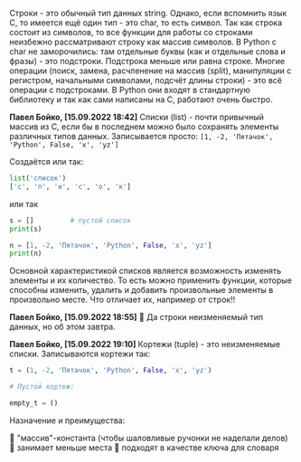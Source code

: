 Строки - это обычный тип данных string. Однако, если вспомнить язык C, то имеется ещё один тип - это char, то есть символ. Так как строка состоит из символов, то все функции для работы со строками неизбежно рассматривают строку как массив символов. В Python с char не заморочились: там отдельные буквы (как и отдельные слова и фразы) - это подстроки. Подстрока меньше или равна строке. Многие операции (поиск, замена, расчленение на массив (split), манипуляции с регистром, начальными символами, подсчёт длины строки) - это всё операции с подстроками. В Python они входят в стандартную библиотеку и так как сами написаны на C, работают очень быстро.

**Павел Бойко, [15.09.2022 18:42]**
Списки (list) - почти привычный массив из C, если бы в последнем можно было сохранять элементы различных типов данных. Записывается просто:
`[1, -2, 'Пятачок', 'Python', False, 'x', 'yz']`

Создаётся или так:

```python
list('список')
['с', 'п', 'и', 'с', 'о', 'к']
```

или так

```python
s = []         # пустой список
print(s)

n = [1, -2, 'Пятачок', 'Python', False, 'x', 'yz']
print(n)
```

Основной характеристикой списков является возможность изменять элементы и их количество. То есть можно применить функции, которые способны изменить, удалить и добавить произвольные элементы в произвольно месте. Что отличает их, например от строк‼️

**Павел Бойко, [15.09.2022 18:55]**
🔻 Да строки неизменяемый тип данных, но об этом завтра.

**Павел Бойко, [15.09.2022 19:10]**
Кортежи (tuple) - это неизменяемые списки. Записываются кортежи так:

```python
t = (1, -2, 'Пятачок', 'Python', False, 'x', 'yz')

# Пустой кортеж:

empty_t = ()
```

Назначение и преимущества:

📍 "массив"-константа (чтобы шаловливые ручонки не наделали делов)
📍 занимает меньше места
📍 подходят в качестве ключа для словаря
